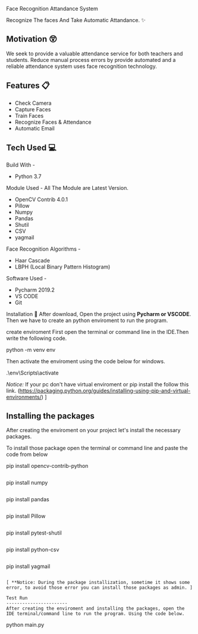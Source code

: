Face Recognition Attandance System

Recognize The faces And Take Automatic Attandance. :sparkles:

Motivation :astonished:
----------------------------
We seek to provide a valuable attendance service for both teachers and students. Reduce manual process errors by provide automated and a reliable attendance system uses face recognition technology.

 Features :clipboard:
---------------------------
* Check Camera
* Capture Faces
* Train Faces
* Recognize Faces & Attendance
* Automatic Email

 Tech Used :computer:
--------------------------
Build With - 
* Python 3.7

Module Used -
All The Module are Latest Version.
* OpenCV Contrib 4.0.1
* Pillow
* Numpy
* Pandas
* Shutil
* CSV
* yagmail

Face Recognition Algorithms -
* Haar Cascade
* LBPH (Local Binary Pattern Histogram)

Software Used -
* Pycharm 2019.2
* VS CODE 
* Git

 Installation :key:
After download, Open the project using **Pycharm or VSCODE**. Then we have to create an python enviroment to run the program.

create enviroment 
First open the terminal or command line in the IDE.Then write the following code.

python -m venv env

Then activate the enviroment using the code below for windows.

.\env\Scripts\activate

*Notice:*
If your pc don't have virtual enviroment or pip install the follow this link.
(https://packaging.python.org/guides/installing-using-pip-and-virtual-environments/) ]

Installing the packages
--------------------------------------------------

After creating the enviroment on your project let's install the necessary packages. 

To install those package open the terminal or command line and paste the code from below


pip install opencv-contrib-python
```
```
pip install numpy
```
```
pip install pandas
```
```
pip install Pillow
```
```
pip install pytest-shutil
```
```
pip install python-csv
```
```
pip install yagmail
```

[ **Notice: During the package installization, sometime it shows some error, to avoid those error you can install those packages as admin. ]

Test Run 
-----------------------
After creating the enviroment and installing the packages, open the IDE terminal/command line to run the program. Using the code below.
```
python main.py
```


